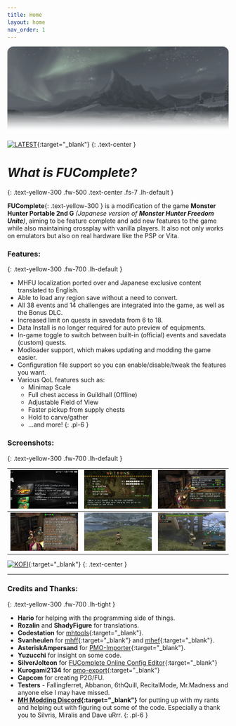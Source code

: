 ```yaml
---
title: Home
layout: home
nav_order: 1
---
```

![PatchLogo](/assets/images/landing_head.png)

[![LATEST](https://img.shields.io/github/v/release/FUComplete/Patch?style=for-the-badge&logo=github&logoColor=ffffff&label=Download%20Latest&labelColor=d09006&color=e7af06)](https://github.com/FUComplete/Patch/releases/latest){:target="_blank"}
{: .text-center }

# *What is FUComplete?*
{: .text-yellow-300 .fw-500 .text-center .fs-7 .lh-default }

**FUComplete**{: .text-yellow-300 } is a modification of the game **Monster Hunter Portable 2nd G** *(Japanese version of **Monster Hunter Freedom Unite**)*, aiming to be feature complete and add new features to the game while also maintaining crossplay with vanilla players. It also not only works on emulators but also on real hardware like the PSP or Vita.

### Features:
{: .text-yellow-300 .fw-700 .lh-default }

* MHFU localization ported over and Japanese exclusive content translated to English.
* Able to load any region save without a need to convert.
* All 38 events and 14 challenges are integrated into the game, as well as the Bonus DLC.
* Increased limit on quests in savedata from 6 to 18.
* Data Install is no longer required for auto preview of equipments.
* In-game toggle to switch between built-in (official) events and savedata (custom) quests.
* Modloader support, which makes updating and modding the game easier.
* Configuration file support so you can enable/disable/tweak the features you want.
* Various QoL features such as:
  - Minimap Scale
  - Full chest access in Guildhall (Offline)
  - Adjustable Field of View
  - Faster pickup from supply chests
  - Hold to carve/gather
  - ...and more!
{: .pl-6 }

### Screenshots:
{: .text-yellow-300 .fw-700 .lh-default }

| <a href="/assets/images/mod_savedata.png" target="_blank"><img src="/assets/images/mod_savedata.png"></a> | <a href="/assets/images/options_menu.png" target="_blank"><img src="/assets/images/options_menu.png"></a> | <a href="/assets/images/quest_toggle.png" target="_blank"><img src="/assets/images/quest_toggle.png"></a> |
|:---:|:---:|:---:|
| <a href="/assets/images/jdlc_quest.png" target="_blank"><img src="/assets/images/jdlc_quest.png"></a> | <a href="/assets/images/FoV.webp" target="_blank"><img src="/assets/images/FoV-smaller.webp"></a> | <a href="/assets/images/Minimap.webp" target="_blank"><img src="/assets/images/Minimap-smaller.webp"></a> |

[![KOFI](https://img.shields.io/badge/Support%20me%20on%20Ko--Fi-FF5E5B?style=for-the-badge&logo=kofi&logoColor=ffffff)](https://ko-fi.com/incognitoman){:target="_blank"}
{: .text-center }

---

### Credits and Thanks:
{: .text-yellow-300 .fw-700 .lh-tight }
* **Hario** for helping with the programming side of things.
* **Rozalin** and **ShadyFigure** for translations.
* **Codestation** for [mhtools](https://github.com/codestation/mhtools){:target="_blank"}.
* **Svanheulen** for [mhff](https://github.com/svanheulen/mhff){:target="_blank"} and [mhef](https://github.com/svanheulen/mhef){:target="_blank"}.
* **AsteriskAmpersand** for [PMO-Importer](https://github.com/AsteriskAmpersand/PMO-Importer){:target="_blank"}.
* **Yuzucchi** for insight on some code.
* **SilverJolteon** for [FUComplete Online Config Editor](https://fucomplete.github.io/assets/config_editor.html){:target="_blank"}
* **Kurogami2134** for [pmo-export](https://github.com/Kurogami2134/pmo_export){:target="_blank"}
* **Capcom** for creating P2G/FU.
* **Testers** - Fallingferret, Abbanon, 6thQuill, RecitalMode, Mr.Madness and anyone else I may have missed.
* **[MH Modding Discord](https://discord.gg/gJwMdhK){:target="_blank"}** for putting up with my rants and helping out with figuring out some of the code. Especially a thank you to Silvris, Miralis and Dave uRrr.
{: .pl-6 }